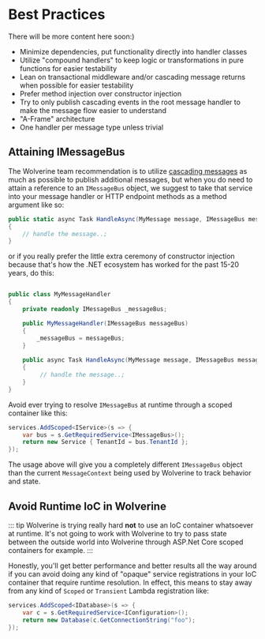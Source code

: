 # Best Practices

There will be more content here soon:)

* Minimize dependencies, put functionality directly into handler classes
* Utilize "compound handlers" to keep logic or transformations in pure functions for easier testability
* Lean on transactional middleware and/or cascading message returns when possible for easier testability
* Prefer method injection over constructor injection
* Try to only publish cascading events in the root message handler to make the message flow easier to understand
* "A-Frame" architecture
* One handler per message type unless trivial


## Attaining IMessageBus

The Wolverine team recommendation is to utilize [cascading messages](/guide/handlers/cascading) as much as possible to publish additional messages,
but when you do need to attain a reference to an `IMessageBus` object, we suggest to take that service into your
message handler or HTTP endpoint methods as a method argument like so:

```csharp
public static async Task HandleAsync(MyMessage message, IMessageBus messageBus)
{
    // handle the message..;
}
```

or if you really prefer the little extra ceremony of constructor injection because that's how the .NET ecosystem has
worked for the past 15-20 years, do this:

```csharp

public class MyMessageHandler
{
    private readonly IMessageBus _messageBus;

    public MyMessageHandler(IMessageBus messageBus)
    {
        _messageBus = messageBus;
    }
    
    public async Task HandleAsync(MyMessage message, IMessageBus messageBus)
    {
         // handle the message..;
    }
}
```

Avoid ever trying to resolve `IMessageBus` at runtime through a scoped container like this:

```csharp
services.AddScoped<IService>(s => {
    var bus = s.GetRequiredService<IMessageBus>();
    return new Service { TenantId = bus.TenantId };
});
```

The usage above will give you a completely different `IMessageBus` object than the current `MessageContext` being used
by Wolverine to track behavior and state.

## Avoid Runtime IoC in Wolverine

::: tip
Wolverine is trying really hard **not** to use an IoC container whatsoever at runtime. It's not going to work with 
Wolverine to try to pass state between the outside world into Wolverine through ASP.Net Core scoped containers for
example.
:::

Honestly, you'll get better performance and better results all the way around if you can avoid doing any kind of "opaque"
service registrations in your IoC container that require runtime resolution. In effect, this means to stay away from 
any kind of `Scoped` or `Transient` Lambda registration like:

```csharp
services.AddScoped<IDatabase>(s => {
    var c = s.GetRequiredService<IConfiguration>();
    return new Database(c.GetConnectionString("foo");
});
```
